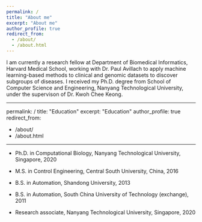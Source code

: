 ```yaml
---
permalink: /
title: "About me"
excerpt: "About me"
author_profile: true
redirect_from: 
  - /about/
  - /about.html
---
```


I am currently a research fellow at Department of Biomedical Informatics, Harvard Medical School, working with Dr. Paul Avillach to apply machine learning-based methods to clinical and genomic datasets to discover subgroups of diseases. I received my Ph.D. degree from School of Computer Science and Engineering, Nanyang Technological University, under the supervison of Dr. Kwoh Chee Keong. 


---
permalink: /
title: "Education"
excerpt: "Education"
author_profile: true
redirect_from: 
  - /about/
  - /about.html
---
- Ph.D. in Computational Biology, Nanyang Technological University, Singapore, 2020
- M.S. in Control Engineering, Central South University, China, 2016
- B.S. in Automation, Shandong University, 2013
- B.S. in Automation, South China University of Technology (exchange), 2011

- Research associate, Nanyang Technological University, Singapore, 2020

